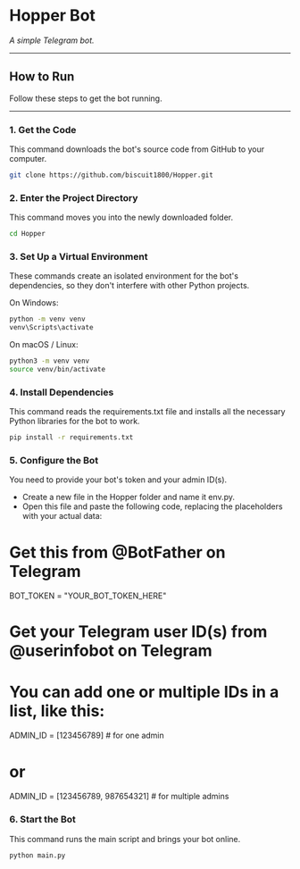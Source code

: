 # Hopper Bot  
*A simple Telegram bot.*

---

## How to Run  
Follow these steps to get the bot running.

---

### 1. Get the Code  
This command downloads the bot's source code from GitHub to your computer.  

```bash
git clone https://github.com/biscuit1800/Hopper.git
```

### 2. Enter the Project Directory
This command moves you into the newly downloaded folder.
```bash
cd Hopper
```

### 3. Set Up a Virtual Environment
These commands create an isolated environment for the bot's dependencies, so they don't interfere with other Python projects.

On Windows:
```bash
python -m venv venv
venv\Scripts\activate
```
On macOS / Linux:
```bash
python3 -m venv venv
source venv/bin/activate
```

### 4. Install Dependencies
This command reads the requirements.txt file and installs all the necessary Python libraries for the bot to work.
```bash
pip install -r requirements.txt
```

### 5. Configure the Bot
You need to provide your bot's token and your admin ID(s).

* Create a new file in the Hopper folder and name it env.py.
* Open this file and paste the following code, replacing the placeholders with your actual data:

# Get this from @BotFather on Telegram
BOT_TOKEN = "YOUR_BOT_TOKEN_HERE"

# Get your Telegram user ID(s) from @userinfobot on Telegram
# You can add one or multiple IDs in a list, like this:

ADMIN_ID = [123456789]           # for one admin
# or
ADMIN_ID = [123456789, 987654321]  # for multiple admins

### 6. Start the Bot
This command runs the main script and brings your bot online.
```bash
python main.py
```
